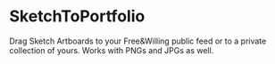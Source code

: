# SketchToPortfolio
Drag Sketch Artboards to your Free&amp;Willing public feed or to a private collection of yours. Works with PNGs and JPGs as well.
